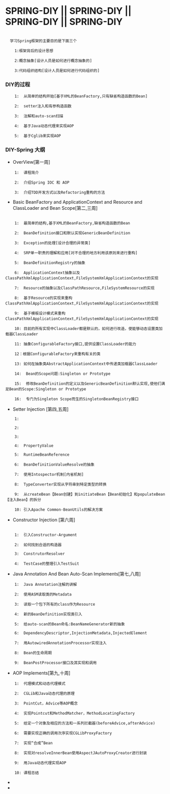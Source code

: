 #           SPRING-DIY || SPRING-DIY || SPRING-DIY || SPRING-DIY

```

  学习Spring框架的主要目的是下面三个

    1:框架背后的设计思想

    2:概念抽象[设计人员是如何进行概念抽象的]

    3:代码组织结构[设计人员是如何进行代码组织的]

```

### DIY的过程

```
    1:  从简单的结构开始[基于XML的BeanFactory,只有缺省构造函数的Bean]

    2:  setter注入和有参构造函数

    3:  注解和auto-scan扫描

    4:  基于Java动态代理来实现AOP

    5:  基于Cglib来实现AOP
```

### DIY-Spring 大纲

* OverView[第一周]

```
    1:  课程简介

    2:  介绍Spring IOC 和 AOP

    3:  介绍TDD开发方式以及Refactoring重构的方法
```

* Basic BeanFactory and ApplicationContext and Resource and ClassLoader and Bean Scope[第二,三周]

```

    1:  最简单的结构,基于XML的BeanFactory,缺省构造函数的Bean

    2:  BeanDefinition接口和默认实现GenericBeanDefinition

    3:  Exception的处理[设计合理的异常类]

    4:  SRP单一职责的理解和应用[对不合理的地方利用该原则来进行重构]

    5:  BeanDefinitionRegistry的抽象

    6:  ApplicationContext抽象以及ClassPathXmlApplicationContext,FileSystemXmlApplicationContext的实现

    7:  Resource的抽象以及ClassPathResource,FileSystemResource的实现

    8:  基于Resource的实现来重构ClassPathXmlApplicationContext,FileSystemXmlApplicationContext的实现

    9:  基于模板设计模式来重构ClassPathXmlApplicationContext,FileSystemXmlApplicationContext的实现

    10: 目前的所有实现中ClassLoader都是默认的，如何进行改造，使能够动态设置类加载器ClassLoader

    11: 抽象ConfigurableFactory接口,提供设置ClassLoader的能力

    12：根据ConfigurableFactory来重构有关的类

    13: 如何在抽象类AbstractApplicationContext中传递类加载器ClassLoader

    14:  Bean的Scope问题:Singleton or Prototype

    15:  修改BeanDefinition的定义以及GenericBeanDefinition默认实现,使他们满足Bean的Scope:Singleton or Prototype

    16:  专门为Singleton Scope而生的SingletonBeanRegistry接口

```

* Setter Injection [第四,五周]

```
    1:

    2:

    3:

    4:  PropertyValue

    5:  RuntimeBeanReference

    6:  BeanDefinitionValueResolve的抽象

    7:  使用Intospector机制[内省机制]

    8:  TypeConverter实现从字符串到特定类型的转换

    9:  从createBean【Bean创建】到initiateBean【Bean初始化】和populateBean【注入Bean】的拆分

    10: 引入Apache Common-BeanUtils的解决方案
```

* Constructor Injection [第六周]

```

    1:  引入Constructor-Argument

    2:  如何找到合适的构造器

    3:  ConstrutorResolver

    4:  TestCase的整理引入TestSuit

```

* Java Annotation And Bean Auto-Scan Implements[第七,八周]

```
    1:  Java Annotation注解的讲解

    2:  使用ASM读取类的Metadata

    3:  读取一个包下所有的class作为Resource

    4:  新的BeanDefinition实现类引入

    5:  给auto-scan的Bean命名:BeanNameGenerator新的抽象

    6:  DependencyDescriptor,InjectionMetadata,InjectedElement

    7:  用AutowiredAnnotationProcessor实现注入

    8:  Bean的生命周期

    9:  BeanPostProcessor接口及其实现和调用

```

* AOP Implements[第九,十周]

```
    1:  代理模式和动态代理模式

    2:  CGLib和Java动态代理的原理

    3:  PointCut，Advice等AOP概念

    4:  实现Pointcut和MethodMatcher，MethodLocatingFactory

    5:  给定一个对象及相应的方法和一系列拦截器(beforeAdvice,afterAdvice)

    6:  需要实现正确的调用次序实现CGLibProxyFactory

    7:  实现“合成”Bean

    8:  实现对resolveInnerBean使用AspectJAutoProxyCreator进行封装

    9:  用Java动态代理实现AOP

    10: 课程总结

```

*
*
























